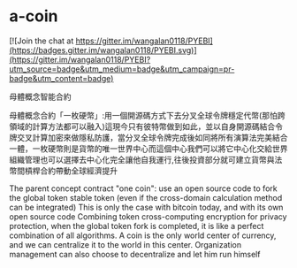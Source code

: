 # a-coin

[![Join the chat at https://gitter.im/wangalan0118/PYEBI](https://badges.gitter.im/wangalan0118/PYEBI.svg)](https://gitter.im/wangalan0118/PYEBI?utm_source=badge&utm_medium=badge&utm_campaign=pr-badge&utm_content=badge)

母體概念智能合約


母體概念合約「一枚硬幣」:用一個開源碼方式下去分叉全球令牌穩定代幣(那怕跨領域的計算方法都可以融入)這現今只有彼特幣做到如此，並以自身開源碼結合令牌交叉計算加密來做隱私防護，當分叉全球令牌完成後如同將所有演算法完美結合一體，一枚硬幣則是貨幣的唯一世界中心而這個中心我們可以將它中心化交給世界組織管理也可以選擇去中心化完全讓他自我運行,往後投資部分就可建立貨幣與法幣間槓桿合約帶動全球經濟提升

The parent concept contract "one coin": use an open source code to fork the global token stable token (even if the cross-domain calculation method can be integrated) This is only the case with bitcoin today, and with its own open source code Combining token cross-computing encryption for privacy protection, when the global token fork is completed, it is like a perfect combination of all algorithms. A coin is the only world center of currency, and we can centralize it to the world in this center. Organization management can also choose to decentralize and let him run himself
